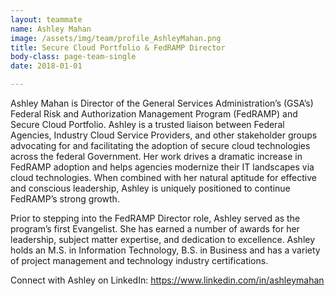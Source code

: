 ```yaml
---
layout: teammate
name: Ashley Mahan
image: /assets/img/team/profile_AshleyMahan.png
title: Secure Cloud Portfolio & FedRAMP Director 
body-class: page-team-single
date: 2018-01-01

---
```

Ashley Mahan is Director of the General Services Administration’s (GSA’s) Federal Risk and Authorization Management Program (FedRAMP) and Secure Cloud Portfolio. Ashley is a trusted liaison between Federal Agencies, Industry Cloud Service Providers, and other stakeholder groups advocating for and facilitating the adoption of secure cloud technologies across the federal Government.  Her work drives a dramatic increase in FedRAMP adoption and helps agencies modernize their IT landscapes via cloud technologies. When combined with her natural aptitude for effective and conscious leadership, Ashley is uniquely positioned to continue FedRAMP’s strong growth.

Prior to stepping into the FedRAMP Director role, Ashley served as the program’s first Evangelist. She has earned a number of awards for her leadership, subject matter expertise, and dedication to excellence. Ashley holds an M.S. in Information Technology, B.S. in Business and has a variety of project management and technology industry certifications.

Connect with Ashley on LinkedIn: https://www.linkedin.com/in/ashleymahan
